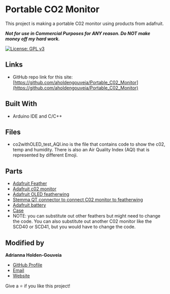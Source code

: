 # Portable CO2 Monitor
This project is making a portable C02 monitor using products from adafruit. 

***Not for use in Commercial Purposes for ANY reason. Do NOT make money off my hard work.***

[![License: GPL v3](https://img.shields.io/badge/License-GPLv3-blue.svg)](https://www.gnu.org/licenses/gpl-3.0)

## Links

- GitHub repo link for this site: [https://github.com/aholdengouveia/Portable_C02_Monitor](https://github.com/aholdengouveia/Portable_C02_Monitor)

<!--not live yet!   - Project page: [https://www.aholdengouveia.name/SmartHome/portablec02.html] (https://www.aholdengouveia.name/SmartHome/portablec02.html)-->

## Built With
- Arduino IDE and C/C++

## Files
- co2withOLED_test_AQI.ino is the file that contains code to show the c02, temp and humidity.  There is also an Air Quality Index (AQI) that is represented by different Emoji. 


## Parts
- [Adafruit Feather](https://www.adafruit.com/product/3403)
- [Adafruit c02 monitor](https://www.adafruit.com/product/4867)
- [Adafruit OLED featherwing](https://www.adafruit.com/product/4650)
- [Stemma QT connector to connect C02 monitor to featherwing](https://www.adafruit.com/product/4210)
- [Adafruit battery](https://www.adafruit.com/product/3898)
- [Case](https://learn.adafruit.com/3d-printed-case-for-adafruit-feather/parts)
- NOTE: you can substitute out other feathers but might need to change the code.  You can also substitute out another C02 monitor like the SCD40 or SCD41, but you would have to change the code.



## Modified by

**Adrianna Holden-Gouveia**

- [GitHub Profile](https://github.com/aholdengouveia "Adrianna Holden-Gouveia")
- [Email](mailto:admin@aholdengouveia.name?subject=Questions "Hello, ")
- [Website](https://www.aholdengouveia.name/index.html "Welcome to my Website")



Give a ⭐️ if you like this project!
